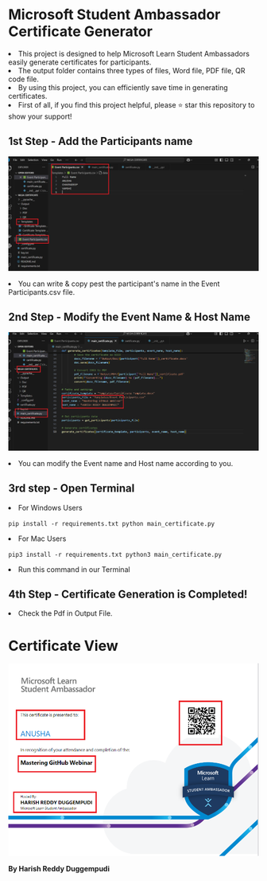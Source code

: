 # Microsoft Student Ambassador Certificate Generator
<li>This project is designed to help Microsoft Learn Student Ambassadors easily generate certificates for participants.</li>
<li>The output folder contains three types of files, Word file, PDF file, QR code file.</li>
<li>By using this project, you can efficiently save time in generating certificates.</li>
<li>First of all, if you find this project helpful, please ⭐ star this repository to show your support!</li>

## 1st Step - Add the Participants name


![Partciopent](https://github.com/Harish-Reddy-Duggempudi/MLSA_CERTIFICATE_GENERATOR/blob/af22f429bc59fca2f6def7588f7f3dfa186b5930/screenshot/Screenshot%202024-12-22%20232701.png)

<li>You can write & copy pest the participant's name in the Event Participants.csv file. </li>





## 2nd Step - Modify the Event Name & Host Name

![host name](https://github.com/Harish-Reddy-Duggempudi/MLSA_CERTIFICATE_GENERATOR/blob/af22f429bc59fca2f6def7588f7f3dfa186b5930/screenshot/Screenshot%202024-12-22%20232917.png)

<li>You can modify the Event name and Host name according to you.</li>


## 3rd step - Open Terminal
 <li>For Windows Users</li>
 
<code>pip install -r requirements.txt
python main_certificate.py
</code>

 <li>For Mac Users</li>
 
<code>pip3 install -r requirements.txt
python3 main_certificate.py
</code>

<li>Run this command in our Terminal </li>

## 4th Step - Certificate Generation is Completed! 
<li> Check the Pdf in Output File.</li>

# Certificate View
![Certificate Generater](https://github.com/Harish-Reddy-Duggempudi/MLSA_CERTIFICATE_GENERATOR/blob/af22f429bc59fca2f6def7588f7f3dfa186b5930/screenshot/Screenshot%202024-12-22%20233132.png)

**By Harish Reddy Duggempudi**
